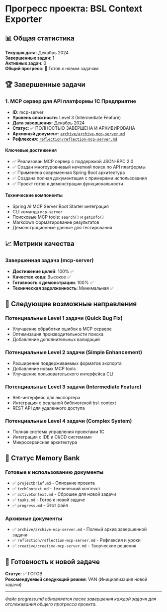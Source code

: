 # Прогресс проекта: BSL Context Exporter

## 📊 Общая статистика

**Текущая дата**: Декабрь 2024  
**Завершенных задач**: 1  
**Активных задач**: 0  
**Общий прогресс**: 🚀 Готов к новым задачам

## 🏆 Завершенные задачи

### 1. MCP сервер для API платформы 1С Предприятие
- **ID**: mcp-server
- **Уровень сложности**: Level 3 (Intermediate Feature)
- **Дата завершения**: Декабрь 2024
- **Статус**: ✅ ПОЛНОСТЬЮ ЗАВЕРШЕНА И АРХИВИРОВАНА
- **Архивный документ**: [`archive/archive-mcp-server.md`](archive/archive-mcp-server.md)
- **Рефлексия**: [`reflection/reflection-mcp-server.md`](reflection/reflection-mcp-server.md)

#### Ключевые достижения
- ✅ Реализован MCP сервер с поддержкой JSON-RPC 2.0
- ✅ Создан многоуровневый нечеткий поиск по API платформы
- ✅ Применена современная Spring Boot архитектура
- ✅ Создана полная документация с примерами использования
- ✅ Проект готов к демонстрации функциональности

#### Технические компоненты
- Spring AI MCP Server Boot Starter интеграция
- CLI команда `mcp-server` 
- Поисковые MCP tools: `search()` и `getInfo()`
- Markdown форматирование результатов
- Демонстрационные данные для тестирования

## 📈 Метрики качества

### Завершенная задача (mcp-server)
- **Достижение целей**: 100% ✅
- **Качество кода**: Высокое ✅  
- **Готовность к демонстрации**: 100% ✅
- **Техническая задолженность**: Минимальная ✅

## 🎯 Следующие возможные направления

### Потенциальные Level 1 задачи (Quick Bug Fix)
- Улучшение обработки ошибок в MCP сервере
- Оптимизация производительности поиска
- Добавление дополнительных валидаций

### Потенциальные Level 2 задачи (Simple Enhancement)
- Расширение поддерживаемых форматов экспорта
- Добавление новых MCP tools
- Улучшение пользовательского интерфейса CLI

### Потенциальные Level 3 задачи (Intermediate Feature)
- Веб-интерфейс для экспортера
- Интеграция с реальной библиотекой bsl-context
- REST API для удаленного доступа

### Потенциальные Level 4 задачи (Complex System)
- Полная система управления проектами 1С
- Интеграция с IDE и CI/CD системами
- Микросервисная архитектура

## 🔄 Статус Memory Bank

### Готовые к использованию документы
- ✅ `projectbrief.md` - Описание проекта
- ✅ `techContext.md` - Технический контекст  
- ✅ `activeContext.md` - Сброшен для новой задачи
- ✅ `tasks.md` - Готов к новой задаче
- ✅ `progress.md` - Этот файл

### Архивные документы
- ✅ `archive/archive-mcp-server.md` - Полный архив завершенной задачи
- ✅ `reflection/reflection-mcp-server.md` - Рефлексия и уроки
- ✅ `creative/creative-mcp-server.md` - Творческие решения

## 🚀 Готовность к новой задаче

**Статус**: ✅ ГОТОВ  
**Рекомендуемый следующий режим**: VAN (Инициализация новой задачи)

---

*Файл progress.md обновляется после завершения каждой задачи для отслеживания общего прогресса проекта.* 